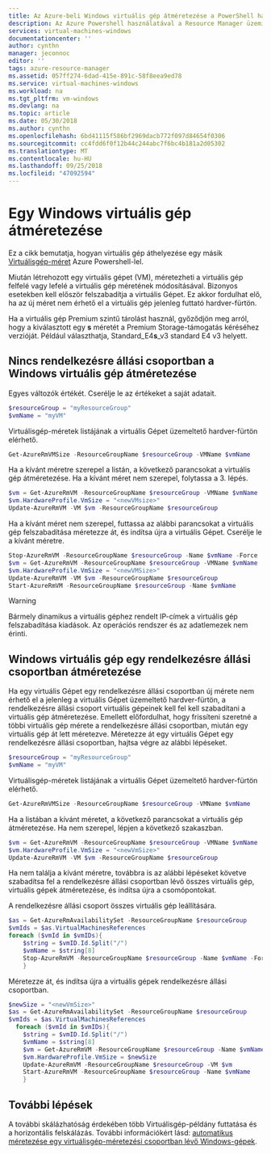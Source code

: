 ```yaml
---
title: Az Azure-beli Windows virtuális gép átméretezése a PowerShell használatával |} A Microsoft Docs
description: Az Azure Powershell használatával a Resource Manager üzemi modellben létrehozott Windows virtuális gép átméretezése.
services: virtual-machines-windows
documentationcenter: ''
author: cynthn
manager: jeconnoc
editor: ''
tags: azure-resource-manager
ms.assetid: 057ff274-6dad-415e-891c-58f8eea9ed78
ms.service: virtual-machines-windows
ms.workload: na
ms.tgt_pltfrm: vm-windows
ms.devlang: na
ms.topic: article
ms.date: 05/30/2018
ms.author: cynthn
ms.openlocfilehash: 6bd41115f586bf2969dacb772f097d84654f0306
ms.sourcegitcommit: cc4fdd6f0f12b44c244abc7f6bc4b181a2d05302
ms.translationtype: MT
ms.contentlocale: hu-HU
ms.lasthandoff: 09/25/2018
ms.locfileid: "47092594"
---
```

# <a name="resize-a-windows-vm"></a>Egy Windows virtuális gép átméretezése

Ez a cikk bemutatja, hogyan virtuális gép áthelyezése egy másik [Virtuálisgép-méret](sizes.md) Azure Powershell-lel.

Miután létrehozott egy virtuális gépet (VM), méretezheti a virtuális gép felfelé vagy lefelé a virtuális gép méretének módosításával. Bizonyos esetekben kell először felszabadítja a virtuális Gépet. Ez akkor fordulhat elő, ha az új méret nem érhető el a virtuális gép jelenleg futtató hardver-fürtön.

Ha a virtuális gép Premium szintű tárolást használ, győződjön meg arról, hogy a kiválasztott egy **s** méretét a Premium Storage-támogatás kéréséhez verzióját. Például választhatja, Standard_E4**s**_v3 standard E4 v3 helyett.

## <a name="resize-a-windows-vm-not-in-an-availability-set"></a>Nincs rendelkezésre állási csoportban a Windows virtuális gép átméretezése

Egyes változók értékét. Cserélje le az értékeket a saját adatait.

```powershell
$resourceGroup = "myResourceGroup"
$vmName = "myVM"
```

Virtuálisgép-méretek listájának a virtuális Gépet üzemeltető hardver-fürtön elérhető. 
   
```powershell
Get-AzureRmVMSize -ResourceGroupName $resourceGroup -VMName $vmName 
```

Ha a kívánt méretre szerepel a listán, a következő parancsokat a virtuális gép átméretezése. Ha a kívánt méret nem szerepel, folytassa a 3. lépés.
   
```powershell
$vm = Get-AzureRmVM -ResourceGroupName $resourceGroup -VMName $vmName
$vm.HardwareProfile.VmSize = "<newVMsize>"
Update-AzureRmVM -VM $vm -ResourceGroupName $resourceGroup
```

Ha a kívánt méret nem szerepel, futtassa az alábbi parancsokat a virtuális gép felszabadítása méretezze át, és indítsa újra a virtuális Gépet. Cserélje le **<newVMsize>** a kívánt méretre.
   
```powershell
Stop-AzureRmVM -ResourceGroupName $resourceGroup -Name $vmName -Force
$vm = Get-AzureRmVM -ResourceGroupName $resourceGroup -VMName $vmName
$vm.HardwareProfile.VmSize = "<newVMSize>"
Update-AzureRmVM -VM $vm -ResourceGroupName $resourceGroup
Start-AzureRmVM -ResourceGroupName $resourceGroup -Name $vmName
```

> [!WARNING]
> Bármely dinamikus a virtuális géphez rendelt IP-címek a virtuális gép felszabadítása kiadások. Az operációs rendszer és az adatlemezek nem érinti. 
> 
> 

## <a name="resize-a-windows-vm-in-an-availability-set"></a>Windows virtuális gép egy rendelkezésre állási csoportban átméretezése

Ha egy virtuális Gépet egy rendelkezésre állási csoportban új mérete nem érhető el a jelenleg a virtuális Gépet üzemeltető hardver-fürtön, a rendelkezésre állási csoport virtuális gépeinek kell fel kell szabadítani a virtuális gép átméretezése. Emellett előfordulhat, hogy frissíteni szeretné a többi virtuális gép mérete a rendelkezésre állási csoportban, miután egy virtuális gép át lett méretezve. Méretezze át egy virtuális Gépet egy rendelkezésre állási csoportban, hajtsa végre az alábbi lépéseket.

```powershell
$resourceGroup = "myResourceGroup"
$vmName = "myVM"
```

Virtuálisgép-méretek listájának a virtuális Gépet üzemeltető hardver-fürtön elérhető. 
   
```powershell
Get-AzureRmVMSize -ResourceGroupName $resourceGroup -VMName $vmName 
```

Ha a listában a kívánt méretet, a következő parancsokat a virtuális gép átméretezése. Ha nem szerepel, lépjen a következő szakaszban.
   
```powershell
$vm = Get-AzureRmVM -ResourceGroupName $resourceGroup -VMName $vmName 
$vm.HardwareProfile.VmSize = "<newVmSize>"
Update-AzureRmVM -VM $vm -ResourceGroupName $resourceGroup
```
    
Ha nem találja a kívánt méretre, továbbra is az alábbi lépéseket követve szabadítsa fel a rendelkezésre állási csoportban lévő összes virtuális gép, virtuális gépek átméretezése, és indítsa újra a csomópontokat.

A rendelkezésre állási csoport összes virtuális gép leállítására.
   
```powershell
$as = Get-AzureRmAvailabilitySet -ResourceGroupName $resourceGroup
$vmIds = $as.VirtualMachinesReferences
foreach ($vmId in $vmIDs){
    $string = $vmID.Id.Split("/")
    $vmName = $string[8]
    Stop-AzureRmVM -ResourceGroupName $resourceGroup -Name $vmName -Force
    } 
```

Méretezze át, és indítsa újra a virtuális gépek rendelkezésre állási csoportban.
   
```powershell
$newSize = "<newVmSize>"
$as = Get-AzureRmAvailabilitySet -ResourceGroupName $resourceGroup
$vmIds = $as.VirtualMachinesReferences
  foreach ($vmId in $vmIDs){
    $string = $vmID.Id.Split("/")
    $vmName = $string[8]
    $vm = Get-AzureRmVM -ResourceGroupName $resourceGroup -Name $vmName
    $vm.HardwareProfile.VmSize = $newSize
    Update-AzureRmVM -ResourceGroupName $resourceGroup -VM $vm
    Start-AzureRmVM -ResourceGroupName $resourceGroup -Name $vmName
    }
```

## <a name="next-steps"></a>További lépések

A további skálázhatóság érdekében több Virtuálisgép-példány futtatása és a horizontális felskálázás. További információkért lásd: [automatikus méretezése egy virtuálisgép-méretezési csoportban lévő Windows-gépek](../../virtual-machine-scale-sets/virtual-machine-scale-sets-windows-autoscale.md).

